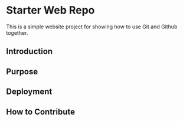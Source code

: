 # Starter Web Repo

This is a simple website project for 
showing how to use Git and Github together.

## Introduction

## Purpose

## Deployment

## How to Contribute
